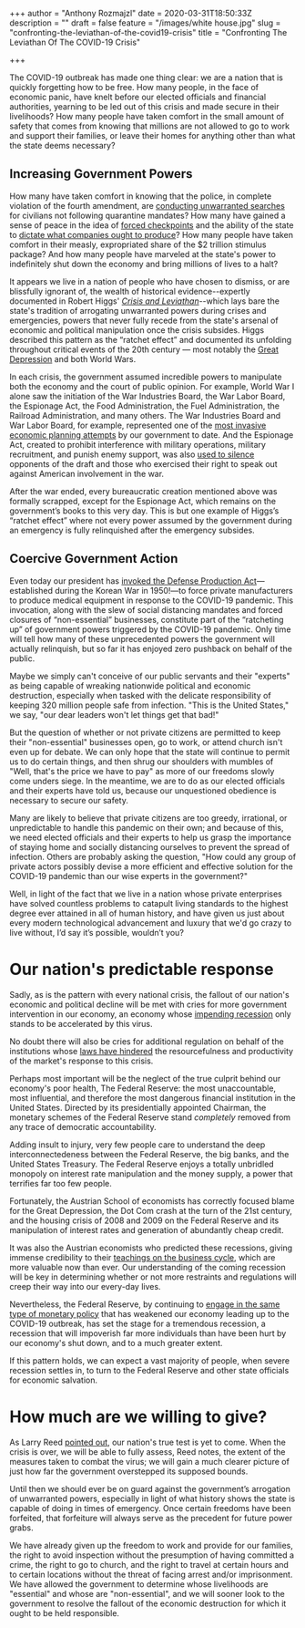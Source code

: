 +++
author = "Anthony Rozmajzl"
date = 2020-03-31T18:50:33Z
description = ""
draft = false
feature = "/images/white house.jpg"
slug = "confronting-the-leviathan-of-the-covid19-crisis"
title = "Confronting The Leviathan Of The COVID-19 Crisis"

+++


The COVID-19 outbreak has made one thing clear: we are a nation that is quickly forgetting how to be free. How many people, in the face of economic panic, have knelt before our elected officials and financial authorities, yearning to be led out of this crisis and made secure in their livelihoods? How many people have taken comfort in the small amount of safety that comes from knowing that millions are not allowed to go to work and support their families, or leave their homes for anything other than what the state deems necessary? 

## Increasing Government Powers

How many have taken comfort in knowing that the police, in complete violation of the fourth amendment, are [conducting unwarranted searches](https://thefreethoughtproject.com/police-door-to-door-searches-new-yorkers/) for civilians not following quarantine mandates? How many have gained a sense of peace in the idea of [forced checkpoints](https://www.foxnews.com/us/florida-coronavirus-border-checkpoints-nyc-louisiana-self-quarantine-60-days-jail) and the ability of the state to [dictate what companies ought to produce](https://www.politico.com/news/2020/03/27/trump-slams-gm-over-ventilator-production-delays-costs-151885)? How many people have taken comfort in their measly, expropriated share of the $2 trillion stimulus package? And how many people have marveled at the state's power to indefinitely shut down the economy and bring millions of lives to a halt?

It appears we live in a nation of people who have chosen to dismiss, or are blissfully ignorant of, the wealth of historical evidence--expertly documented in Robert Higgs' [*Crisis and Leviathan*](https://www.amazon.com/Crisis-Leviathan-Government-Anniversary-Independent/dp/1598131117)--which lays bare the state's tradition of arrogating unwarranted powers during crises and emergencies, powers that never fully recede from the state's arsenal of economic and political manipulation once the crisis subsides. Higgs described this pattern as the “ratchet effect” and documented its unfolding throughout critical events of the 20th century &mdash; most notably the [Great Depression](https://fee.org/articles/what-caused-the-great-depression/) and both World Wars.

In each crisis, the government assumed incredible powers to manipulate both the economy and the court of public opinion. For example, World War I alone saw the initiation of the War Industries Board, the War Labor Board, the Espionage Act, the Food Administration, the Fuel Administration, the Railroad Administration, and many others. The War Industries Board and War Labor Board, for example, represented one of the [most invasive economic planning attempts](https://mises.org/library/war-collectivism-world-war-i) by our government to date. And the Espionage Act, created to prohibit interference with military operations, military recruitment, and punish enemy support, was also [used to silence](https://mises.org/power-market/repeal-espionage-act) opponents of the draft and those who exercised their right to speak out against American involvement in the war.

After the war ended, every bureaucratic creation mentioned above was formally scrapped, except for the Espionage Act, which remains on the government’s books to this very day. This is but one example of Higgs’s “ratchet effect” where not every power assumed by the government during an emergency is fully relinquished after the emergency subsides.

## Coercive Government Action

Even today our president has [invoked the Defense Production Act](https://www.cnn.com/2020/04/02/politics/defense-production-act-ventilator-supplies/index.html)—established during the Korean War in 1950!—to force private manufacturers to produce medical equipment in response to the COVID-19 pandemic. This invocation, along with the slew of social distancing mandates and forced closures of “non-essential” businesses, constitute part of the “ratcheting up” of government powers triggered by the COVID-19 pandemic. Only time will tell how many of these unprecedented powers the government will actually relinquish, but so far it has enjoyed zero pushback on behalf of the public.

Maybe we simply can't conceive of our public servants and their "experts" as being capable of wreaking nationwide political and economic destruction, especially when tasked with the delicate responsibility of keeping 320 million people safe from infection. "This is the United States," we say, "our dear leaders won't let things get that bad!"

But the question of whether or not private citizens are permitted to keep their "non-essential" businesses open, go to work, or attend church isn't even up for debate. We can only hope that the state will continue to permit us to do certain things, and then shrug our shoulders with mumbles of "Well, that's the price we have to pay" as more of our freedoms slowly come unders siege. In the meantime, we are to do as our elected officials and their experts have told us, because our unquestioned obedience is necessary to secure our safety. 

Many are likely to believe that private citizens are too greedy, irrational, or unpredictable to handle this pandemic on their own; and because of this, we need elected officials and their experts to help us grasp the importance of staying home and socially distancing ourselves to prevent the spread of infection. Others are probably asking the question, "How could any group of private actors possibly devise a more efficient and effective solution for the COVID-19 pandemic than our wise experts in the government?"

Well, in light of the fact that we live in a nation whose private enterprises have solved countless problems to catapult living standards to the highest degree ever attained in all of human history, and have given us just about every modern technological advancement and luxury that we'd go crazy to live without, I’d say it’s possible, wouldn’t you?

# Our nation's predictable response

Sadly, as is the pattern with every national crisis, the fallout of our nation's economic and political decline will be met with cries for more government intervention in our economy, an economy whose [impending recession](https://fee.org/articles/covid-19-isn-t-the-true-culprit-of-the-coming-recession/) only stands to be accelerated by this virus.

No doubt there will also be cries for additional regulation on behalf of the institutions whose [laws have hindered](https://fee.org/articles/the-fda-is-still-undermining-coronavirus-response-efforts/) the resourcefulness and productivity of the market's response to this crisis.

Perhaps most important will be the neglect of the true culprit behind our economy's poor health, The Federal Reserve: the most unaccountable, most influential, and therefore the most dangerous financial institution in the United States. Directed by its presidentially appointed Chairman, the monetary schemes of the Federal Reserve stand *completely* removed from any trace of democratic accountability. 

Adding insult to injury, very few people care to understand the deep interconnectedeness between the Federal Reserve, the big banks, and the United States Treasury. The Federal Reserve enjoys a totally unbridled monopoly on interest rate manipulation and the money supply, a power that terrifies far too few people.

Fortunately, the Austrian School of economists has correctly focused blame for the Great Depression, the Dot Com crash at the turn of the 21st century, and the housing crisis of 2008 and 2009 on the Federal Reserve and its manipulation of interest rates and generation of abundantly cheap credit. 

It was also the Austrian economists who predicted these recessions, giving immense credibility to their [teachings on the business cycle](https://mises.org/wire/austrian-business-cycle-theory-explained), which are more valuable now than ever. Our understanding of the coming recession will be key in determining whether or not more restraints and regulations will creep their way into our every-day lives.

Nevertheless, the Federal Reserve, by continuing to [engage in the same type of monetary policy](https://mises.org/wire/coronavirus-central-banks-stand-ready-more-stimulus) that has weakened our economy leading up to the COVID-19 outbreak, has set the stage for a tremendous recession, a recession that will impoverish far more individuals than have been hurt by our economy's shut down, and to a much greater extent.

If this pattern holds, we can expect a vast majority of people, when severe recession settles in, to turn to the Federal Reserve and other state officials for economic salvation.

# How much are we willing to give?

As Larry Reed [pointed out](https://fee.org/articles/a-nation-s-true-test-comes-after-the-crisis/), our nation's true test is yet to come. When the crisis is over, we will be able to fully assess, Reed notes, the extent of the measures taken to combat the virus; we will gain a much clearer picture of just how far the government overstepped its supposed bounds.

Until then we should ever be on guard against the government’s arrogation of unwarranted powers, especially in light of what history shows the state is capable of doing in times of emergency. Once certain freedoms have been forfeited, that forfeiture will always serve as the precedent for future power grabs.

We have already given up the freedom to work and provide for our families, the right to avoid inspection without the presumption of having committed a crime, the right to go to church, and the right to travel at certain hours and to certain locations without the threat of facing arrest and/or imprisonment. We have allowed the government to determine whose livelihoods are "essential" and whose are "non-essential", and we will sooner look to the government to resolve the fallout of the economic destruction for which it ought to be held responsible.

